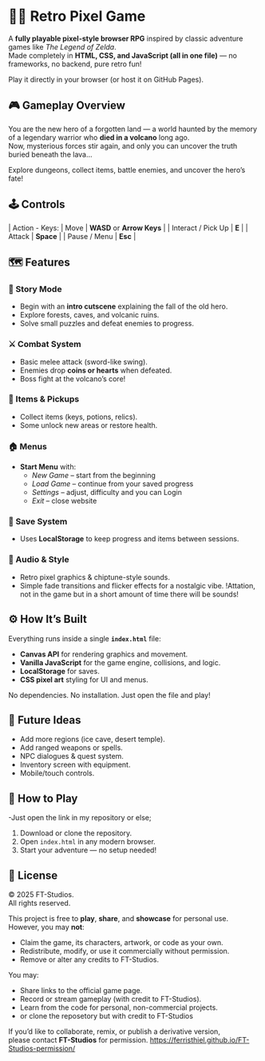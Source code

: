 # 🧙‍♂️ Retro Pixel Game

A **fully playable pixel-style browser RPG** inspired by classic adventure games like *The Legend of Zelda*.  
Made completely in **HTML, CSS, and JavaScript (all in one file)** — no frameworks, no backend, pure retro fun!

Play it directly in your browser (or host it on GitHub Pages).

## 🎮 Gameplay Overview

You are the new hero of a forgotten land — a world haunted by the memory of a legendary warrior who **died in a volcano** long ago.  
Now, mysterious forces stir again, and only you can uncover the truth buried beneath the lava…

Explore dungeons, collect items, battle enemies, and uncover the hero’s fate!

## 🕹️ Controls

| Action - Keys:
| Move | **WASD** or **Arrow Keys** |
| Interact / Pick Up | **E** |
| Attack | **Space** |
| Pause / Menu | **Esc** |

## 🗺️ Features

### 🌋 Story Mode
- Begin with an **intro cutscene** explaining the fall of the old hero.  
- Explore forests, caves, and volcanic ruins.
- Solve small puzzles and defeat enemies to progress.

### ⚔️ Combat System
- Basic melee attack (sword-like swing).
- Enemies drop **coins or hearts** when defeated.
- Boss fight at the volcano’s core!

### 💎 Items & Pickups
- Collect items (keys, potions, relics).
- Some unlock new areas or restore health.

### 🏠 Menus
- **Start Menu** with:
  - *New Game* – start from the beginning
  - *Load Game* – continue from your saved progress
  - *Settings* – adjust, difficulty and you can Login
  - *Exit* – close website

### 💾 Save System
- Uses **LocalStorage** to keep progress and items between sessions.

### 🎵 Audio & Style
- Retro pixel graphics & chiptune-style sounds.
- Simple fade transitions and flicker effects for a nostalgic vibe.
!Attation, not in the game but in a short amount of time there will be sounds!

## ⚙️ How It’s Built
Everything runs inside a single **`index.html`** file:
- **Canvas API** for rendering graphics and movement.
- **Vanilla JavaScript** for the game engine, collisions, and logic.
- **LocalStorage** for saves.
- **CSS pixel art** styling for UI and menus.

No dependencies. No installation. Just open the file and play!

## 🧩 Future Ideas
- Add more regions (ice cave, desert temple).
- Add ranged weapons or spells.
- NPC dialogues & quest system.
- Inventory screen with equipment.
- Mobile/touch controls.

## 🚀 How to Play
-Just open the link in my repository or else;
1. Download or clone the repository.  
2. Open `index.html` in any modern browser.  
3. Start your adventure — no setup needed!


## 📜 License
© 2025 FT-Studios.  
All rights reserved.

This project is free to **play**, **share**, and **showcase** for personal use.  
However, you may **not**:
- Claim the game, its characters, artwork, or code as your own.  
- Redistribute, modify, or use it commercially without permission.  
- Remove or alter any credits to FT-Studios.

You may:
- Share links to the official game page.  
- Record or stream gameplay (with credit to FT-Studios).  
- Learn from the code for personal, non-commercial projects.
- or clone the reposetory but with credit to FT-Studios

If you’d like to collaborate, remix, or publish a derivative version,  
please contact **FT-Studios** for permission.
https://ferristhiel.github.io/FT-Studios-permission/
